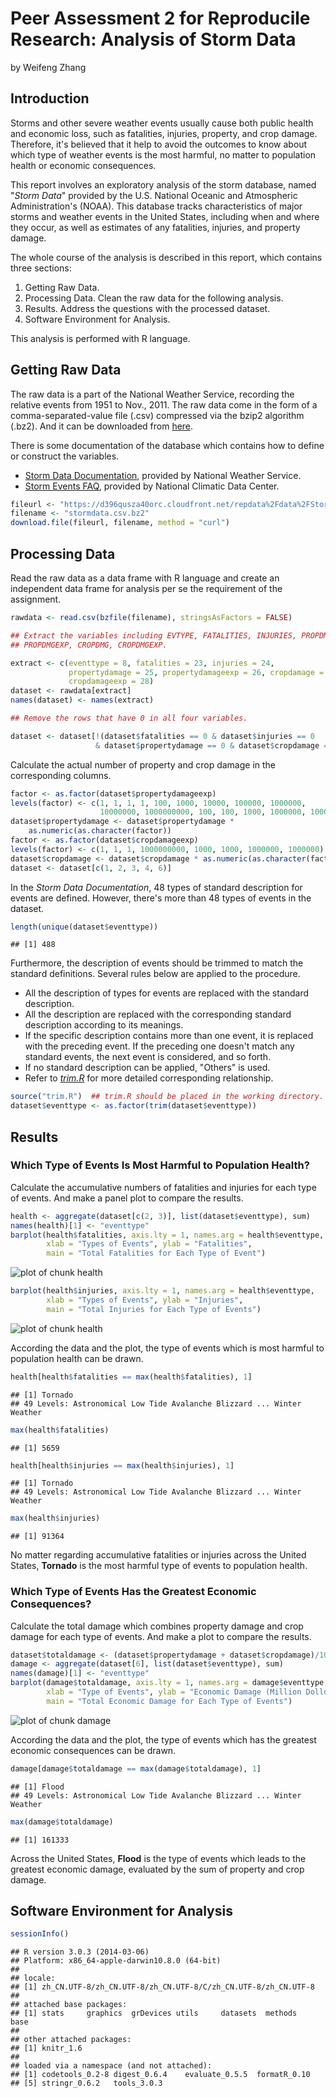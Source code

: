 # Peer Assessment 2 for Reproducile Research: Analysis of Storm Data

by Weifeng Zhang

## Introduction

Storms and other severe weather events usually cause both public health and economic loss, such as fatalities, injuries, property, and crop damage. Therefore, it's believed that it help to avoid the outcomes to know about which type of weather events is the most harmful, no matter to population health or economic consequences.

This report involves an exploratory analysis of the storm database, named "*Storm Data*" provided by the U.S. National Oceanic and Atmospheric Administration's (NOAA). This database tracks characteristics of major storms and weather events in the United States, including when and where they occur, as well as estimates of any fatalities, injuries, and property damage.

The whole course of the analysis is described in this report, which contains three sections:

1. Getting Raw Data.
2. Processing Data. Clean the raw data for the following analysis.
3. Results. Address the questions with the processed dataset.
4. Software Environment for Analysis.

This analysis is performed with R language.

## Getting Raw Data

The raw data is a part of the National Weather Service, recording the relative events from 1951 to Nov., 2011. The raw data come in the form of a comma-separated-value file (.csv) compressed via the bzip2 algorithm (.bz2). And it can be downloaded from [here](https://d396qusza40orc.cloudfront.net/repdata%2Fdata%2FStormData.csv.bz2).

There is some documentation of the database which contains how to define or construct the variables.

- [Storm Data Documentation](https://d396qusza40orc.cloudfront.net/repdata%2Fpeer2_doc%2Fpd01016005curr.pdf), provided by National Weather Service.
- [Storm Events FAQ](https://d396qusza40orc.cloudfront.net/repdata%2Fpeer2_doc%2FNCDC%20Storm%20Events-FAQ%20Page.pdf), provided by National Climatic Data Center.


```r
fileurl <- "https://d396qusza40orc.cloudfront.net/repdata%2Fdata%2FStormData.csv.bz2"
filename <- "stormdata.csv.bz2"
download.file(fileurl, filename, method = "curl")
```

## Processing Data

Read the raw data as a data frame with R language and create an independent data frame for analysis per se the requirement of the assignment.


```r
rawdata <- read.csv(bzfile(filename), stringsAsFactors = FALSE)

## Extract the variables including EVTYPE, FATALITIES, INJURIES, PROPDMG, 
## PROPDMGEXP, CROPDMG, CROPDMGEXP.

extract <- c(eventtype = 8, fatalities = 23, injuries = 24, 
             propertydamage = 25, propertydamageexp = 26, cropdamage = 27, 
             cropdamageexp = 28)
dataset <- rawdata[extract]
names(dataset) <- names(extract)

## Remove the rows that have 0 in all four variables.

dataset <- dataset[!(dataset$fatalities == 0 & dataset$injuries == 0 
                   & dataset$propertydamage == 0 & dataset$cropdamage == 0), ]
```

Calculate the actual number of property and crop damage in the corresponding columns.


```r
factor <- as.factor(dataset$propertydamageexp)
levels(factor) <- c(1, 1, 1, 1, 100, 1000, 10000, 100000, 1000000, 
                    10000000, 1000000000, 100, 100, 1000, 1000000, 1000000)
dataset$propertydamage <- dataset$propertydamage * 
    as.numeric(as.character(factor))
factor <- as.factor(dataset$cropdamageexp)
levels(factor) <- c(1, 1, 1, 1000000000, 1000, 1000, 1000000, 1000000)
dataset$cropdamage <- dataset$cropdamage * as.numeric(as.character(factor))
dataset <- dataset[c(1, 2, 3, 4, 6)]
```

In the *Storm Data Documentation*, 48 types of standard description for events are defined. However, there's more than 48 types of events in the dataset.


```r
length(unique(dataset$eventtype))
```

```
## [1] 488
```

Furthermore, the description of events should be trimmed to match the standard definitions. Several rules below are applied to the procedure.

- All the description of types for events are replaced with the standard description.
- All the description are replaced with the corresponding standard description according to its meanings.
- If the specific description contains more than one event, it is replaced with the preceding event. If the preceding one doesn't match any standard events, the next event is considered, and so forth.
- If no standard description can be applied, "Others" is used.
- Refer to [*trim.R*](https://github.com/WeifengSH/datasciencecoursera/blob/master/Reproducible%20Research/Assignment%202/trim.R) for more detailed corresponding relationship.


```r
source("trim.R")  ## trim.R should be placed in the working directory.
dataset$eventtype <- as.factor(trim(dataset$eventtype))
```

## Results

### Which Type of Events Is Most Harmful to Population Health?

Calculate the accumulative numbers of fatalities and injuries for each type of events. And make a panel plot to compare the results.


```r
health <- aggregate(dataset[c(2, 3)], list(dataset$eventtype), sum)
names(health)[1] <- "eventtype"
barplot(health$fatalities, axis.lty = 1, names.arg = health$eventtype, 
        xlab = "Types of Events", ylab = "Fatalities", 
        main = "Total Fatalities for Each Type of Event")
```

![plot of chunk health](figure/health1.png) 

```r
barplot(health$injuries, axis.lty = 1, names.arg = health$eventtype,
        xlab = "Types of Events", ylab = "Injuries", 
        main = "Total Injuries for Each Type of Events")
```

![plot of chunk health](figure/health2.png) 

According the data and the plot, the type of events which is most harmful to population health can be drawn.


```r
health[health$fatalities == max(health$fatalities), 1]
```

```
## [1] Tornado
## 49 Levels: Astronomical Low Tide Avalanche Blizzard ... Winter Weather
```

```r
max(health$fatalities)
```

```
## [1] 5659
```

```r
health[health$injuries == max(health$injuries), 1]
```

```
## [1] Tornado
## 49 Levels: Astronomical Low Tide Avalanche Blizzard ... Winter Weather
```

```r
max(health$injuries)
```

```
## [1] 91364
```

No matter regarding accumulative fatalities or injuries across the United States, **Tornado** is the most harmful type of events to population health.

### Which Type of Events Has the Greatest Economic Consequences?

Calculate the total damage which combines property damage and crop damage for each type of events. And make a plot to compare the results.


```r
dataset$totaldamage <- (dataset$propertydamage + dataset$cropdamage)/1000000
damage <- aggregate(dataset[6], list(dataset$eventtype), sum)
names(damage)[1] <- "eventtype"
barplot(damage$totaldamage, axis.lty = 1, names.arg = damage$eventtype, 
        xlab = "Type of Events", ylab = "Economic Damage (Million Dollors)", 
        main = "Total Economic Damage for Each Type of Events")
```

![plot of chunk damage](figure/damage.png) 

According the data and the plot, the type of events which has the greatest economic consequences can be drawn.


```r
damage[damage$totaldamage == max(damage$totaldamage), 1]
```

```
## [1] Flood
## 49 Levels: Astronomical Low Tide Avalanche Blizzard ... Winter Weather
```

```r
max(damage$totaldamage)
```

```
## [1] 161333
```

Across the United States, **Flood** is the type of events which leads to the greatest economic damage, evaluated by the sum of property and crop damage.

## Software Environment for Analysis


```r
sessionInfo()
```

```
## R version 3.0.3 (2014-03-06)
## Platform: x86_64-apple-darwin10.8.0 (64-bit)
## 
## locale:
## [1] zh_CN.UTF-8/zh_CN.UTF-8/zh_CN.UTF-8/C/zh_CN.UTF-8/zh_CN.UTF-8
## 
## attached base packages:
## [1] stats     graphics  grDevices utils     datasets  methods   base     
## 
## other attached packages:
## [1] knitr_1.6
## 
## loaded via a namespace (and not attached):
## [1] codetools_0.2-8 digest_0.6.4    evaluate_0.5.5  formatR_0.10   
## [5] stringr_0.6.2   tools_3.0.3
```
